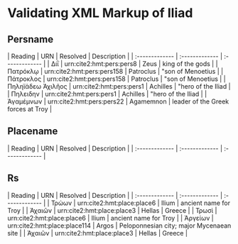 # Validating XML Markup of Iliad


## Persname 

| Reading | URN | Resolved | Description |
| :------------- | :------------- | :------------- |
| Διῒ | urn:cite2:hmt:pers:pers8 | Zeus | king of the gods | 
| Πατρόκλῳ | urn:cite2:hmt:pers:pers158 | Patroclus | "son of Menoetius | 
| Πάτροκλος | urn:cite2:hmt:pers:pers158 | Patroclus | "son of Menoetius | 
| Πηληϊάδεω Ἀχιλῆος | urn:cite2:hmt:pers:pers1 | Achilles | "hero of the Iliad | 
| Πηλειδην | urn:cite2:hmt:pers:pers1 | Achilles | "hero of the Iliad | 
| Ἀγαμέμνων | urn:cite2:hmt:pers:pers22 | Agamemnon | leader of the Greek forces at Troy | 

## Placename 

| Reading | URN | Resolved | Description |
| :------------- | :------------- | :------------- |

## Rs 

| Reading | URN | Resolved | Description |
| :------------- | :------------- | :------------- |
| Τρώων | urn:cite2:hmt:place:place6 | Ilium | ancient name for Troy | 
| Ἀχαιῶν | urn:cite2:hmt:place:place3 | Hellas | Greece | 
| Τρωσὶ | urn:cite2:hmt:place:place6 | Ilium | ancient name for Troy | 
| Ἀργείων | urn:cite2:hmt:place:place114 | Argos | Peloponnesian city; major Mycenaean site | 
| Ἀχαιῶν | urn:cite2:hmt:place:place3 | Hellas | Greece | 
